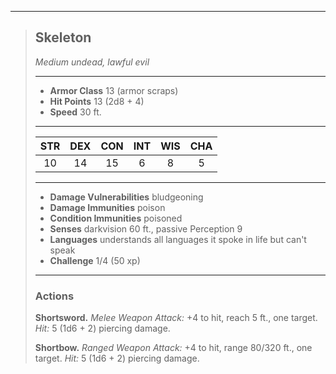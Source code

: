 ***
> ## Skeleton
> *Medium undead, lawful evil*
> 
> ***
> 
> - **Armor Class** 13 (armor scraps)
> - **Hit Points** 13 (2d8 + 4)
> - **Speed** 30 ft.
> 
> ***
> 
> |STR|DEX|CON|INT|WIS|CHA|
> |:---:|:---:|:---:|:---:|:---:|:---:|
> |10|14|15|6|8|5|
> 
> ***
> 
> - **Damage Vulnerabilities** bludgeoning
> - **Damage Immunities** poison
> - **Condition Immunities** poisoned
> - **Senses** darkvision 60 ft., passive Perception 9
> - **Languages** understands all languages it spoke in life but can't speak
> - **Challenge** 1/4 (50 xp)
> 
> ***
> 
> ### Actions
> **Shortsword.** *Melee Weapon Attack:* +4 to hit, reach 5 ft., one target. *Hit:* 5 (1d6 + 2) piercing damage.
> 
> **Shortbow.** *Ranged Weapon Attack:* +4 to hit, range 80/320 ft., one target. *Hit:* 5 (1d6 + 2) piercing damage.